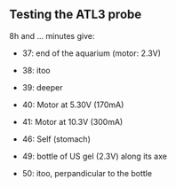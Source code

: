 ## Testing the ATL3 probe

8h and ... minutes give:

* 37: end of the aquarium (motor: 2.3V)
* 38: itoo
* 39: deeper

* 40: Motor at 5.30V (170mA)
* 41: Motor at 10.3V (300mA)

* 46: Self (stomach)

* 49: bottle of US gel (2.3V) along its axe
* 50: itoo, perpandicular to the bottle
